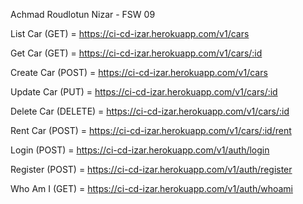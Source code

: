 Achmad Roudlotun Nizar - FSW 09

List Car (GET) = https://ci-cd-izar.herokuapp.com/v1/cars

Get Car (GET) = https://ci-cd-izar.herokuapp.com/v1/cars/:id

Create Car (POST) = https://ci-cd-izar.herokuapp.com/v1/cars

Update Car (PUT) = https://ci-cd-izar.herokuapp.com/v1/cars/:id

Delete Car (DELETE) = https://ci-cd-izar.herokuapp.com/v1/cars/:id

Rent Car (POST) = https://ci-cd-izar.herokuapp.com/v1/cars/:id/rent

Login (POST) = https://ci-cd-izar.herokuapp.com/v1/auth/login

Register (POST) = https://ci-cd-izar.herokuapp.com/v1/auth/register

Who Am I (GET) = https://ci-cd-izar.herokuapp.com/v1/auth/whoami
